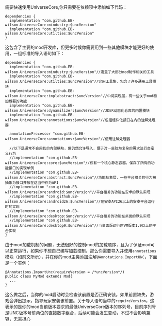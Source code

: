 需要快速使用UniverseCore,你只需要在依赖项中添加如下代码：

    dependencies {
      implementation "com.github.EB-wilson.UniverseCore:mindustry:$uncVersion"
      implementation "com.github.EB-wilson.UniverseCore:utilties:$uncVersion"
    }
      
这包含了主要的mod开发库，但更多时候你需要用到一些其他模块才能更好的使用，一组标准的导入语句如下：

    dependencies {
      implementation "com.github.EB-wilson.UniverseCore:mindustry:$uncVersion"//涵盖了大部分mod制作相关的工具
      implementation "com.github.EB-wilson.UniverseCore:utilties:$uncVersion"//实用工具集，包含了许多通用工具模块
      implementation "com.github.EB-wilson.UniverseCore:implabstract:$uncVersion"//中间实现层，有一些关于mod和加载器的功能
      implementation "com.github.EB-wilson.UniverseCore:dynamilizer:$uncVersion"//JDER动态化仓库的内置模块
      implementation "com.github.EB-wilson.UniverseCore:annotations:$uncVersion"//包括组件化接口在内的注解处理器
      
      annotationProcessor "com.github.EB-wilson.UniverseCore:annotations:$uncVersion"//使用注解处理器
                    
      //以下是通常不会用到的内部模块，但仍然允许导入，便于对一些较为复杂的需求进行自定义行为
      //implementation "com.github.EB-wilson.UniverseCore:core:$uncVersion"//仅有一个核心静态容器，保存了所有的功能接口的实现单例
      //implementation "com.github.EB-wilson.UniverseCore:abstract:$uncVersion"//功能抽象层，一些平台相关的行为被抽象为接口并放在这当中作为API
      //implementation "com.github.EB-wilson.UniverseCore:android:$uncVersion"//平台相关的功能在安卓的默认实现
      //implementation "com.github.EB-wilson.UniverseCore:android26:$uncVersion"//在安卓API26以上的安卓平台运行时的实现
      //implementation "com.github.EB-wilson.UniverseCore:desktop:$uncVersion"//平台相关的功能在桌面的默认实现
      //implementation "com.github.EB-wilson.UniverseCore:desktop9:$uncVersion"//当桌面版运行时VM版本1.9以上的平台实现
    }

由于mod加载机制的问题，无法很好的控制mod的加载顺序，且为了保证mod可以正常运行，如果你不想自己编写加载控制，那么你需要导入并使用`annotations`模块（如前文所示），并在你的mod主类添加注解`@Annotations.ImportUNC`，下面是一个实例：

    @Annotations.ImportUnc(requireVersion = /*uncVersion*/)
    public class MyMod extends Mod{
      ...
    }

这么做之后，当你的mod启动时会检查该前置是否正确安装，如果前置缺失，游戏会弹出提示，指导玩家安装该前置。关于导入语句当中的`requireVersion`，这表示的是你的mod当前版本要求的最低UniverseCore版本的序列号，目前序列号是UNC版本号前两位的直接数字组合，后续可能会发生变动，不过不会影响兼容，无需担心